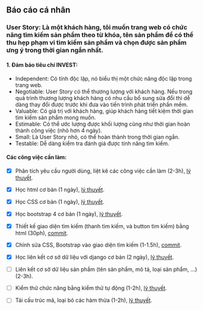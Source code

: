 ## Báo cáo cá nhân

### User Story: Là một khách hàng, tôi muốn trang web có chức năng tìm kiếm sản phẩm theo từ khóa, tên sản phẩm để có thể thu hẹp phạm vi tìm kiếm sản phẩm và chọn được sản phẩm ưng ý trong thời gian ngắn nhất.

#### 1. Đảm bảo tiêu chí INVEST:
- Independent: Có tính độc lập, nó biểu thị một chức năng độc lập trong trang web.
- Negotiable: User Story có thể thương lượng với khách hàng. Nếu trong quá trình thương lượng khách hàng có nhu cầu bổ sung sửa đổi thì dễ dàng thay đổi được trước khi đưa vào tiến trình phát triển phần mềm.
- Valuable: Có giá trị với khách hàng, giúp khách hàng tiết kiệm thời gian tìm kiếm sản phẩm mong muốn.
- Estimable: Có thể ước lượng được khối lượng cũng như thời gian hoàn thành công việc (nhỏ hơn 4 ngày).
- Small:  Là User Story nhỏ, có thể hoàn thành trong thời gian ngắn.
- Testable: Dễ dàng kiểm tra đánh giá được tính năng tìm kiếm.

#### Các công việc cần làm:

- [x] Phân tích yêu cầu người dùng, liệt kê các công việc cần làm (2-3h), [lý thuyết](https://docs.google.com/document/d/1a4i_31R8WBUAnF91syr1FwBpKoAiTY6rEJt1xWjb74M/edit#heading=h.pxfsgxtlm12o). 

- [x] Học html cơ bản (1 ngày), [lý thuyết](https://www.w3schools.com/html/).

- [x] Học CSS cơ bản (1 ngày), [lý thuyết](https://www.w3schools.com/css/).

- [x] Học bootstrap 4 cơ bản (1 ngày), [lý thuyết](https://www.w3schools.com/bootstrap4/default.asp).
 
- [x] Thiết kế giao diện tìm kiếm (thanh tìm kiếm, và button tìm kiếm) bằng html (30ph), [commit](https://github.com/conglb/INT2208-8-2019/commit/79f48ecb9bf8ce2f0a10b1a8f32a6627db451fe0).

- [x] Chỉnh sửa CSS, Bootstrap vào giao diện tìm kiếm (1-1.5h), [commit](https://github.com/conglb/INT2208-8-2019/commit/79f48ecb9bf8ce2f0a10b1a8f32a6627db451fe0).
 
- [x] Học liên kết cơ sở dữ liệu với django cơ bản (2 ngày), [lý thuyết](https://www.djangoproject.com/start/).

- [ ] Liên kết cơ sở dữ liệu sản phẩm (tên sản phẩm, mô tả, loại sản phẩm, ...) (2-3h).

- [ ] Kiểm thử chức năng bằng kiểm thử tự động (1-2h), [lý thuyết](https://docs.google.com/document/d/1a4i_31R8WBUAnF91syr1FwBpKoAiTY6rEJt1xWjb74M/edit#heading=h.1hv1jfd7lfq8).

- [ ] Tái cấu trúc mã, loại bỏ các hàm thừa (1-2h), [lý thuyết](https://docs.google.com/document/d/1a4i_31R8WBUAnF91syr1FwBpKoAiTY6rEJt1xWjb74M/edit#heading=h.bxti8dsihgwm).
